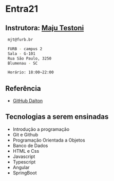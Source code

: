 
# Entra21

## Instrutora: [Maju Testoni](www.linkedin.com/in/majutestoni)

```bash
 mjt@furb.br
```

```bash
 FURB - campus 2  
 Sala - G-101
 Rua São Paulo, 3250  
 Blumenau - SC 
```

```bash
 Horário: 18:00~22:00  
```
## Referência

 - [GitHub Dalton](https://github.com/dalton-reis/dalton-reis/tree/main/_._/cursosExternos/Entra21)


## Tecnologias a serem ensinadas
 - Introdução a programação
 - Git e Github
 - Programação Orientada a Objetos
 - Banco de Dados
 - HTML e Css
 - Javascript
 - Typescript
 - Angular
 - SpringBoot




